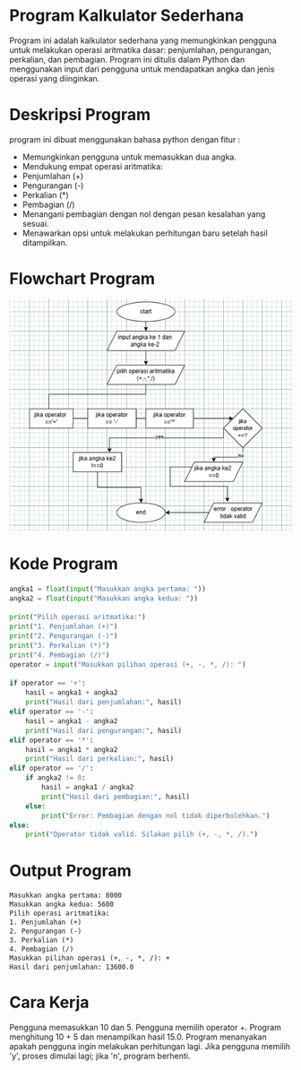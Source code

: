 # Program Kalkulator Sederhana 
Program ini adalah kalkulator sederhana yang memungkinkan pengguna untuk melakukan operasi 
aritmatika dasar: penjumlahan, pengurangan, perkalian, dan pembagian. Program ini ditulis dalam Python 
dan menggunakan input dari pengguna untuk mendapatkan angka dan jenis operasi yang diinginkan.

# Deskripsi Program
program ini dibuat menggunakan bahasa python dengan fitur : 

- Memungkinkan pengguna untuk memasukkan dua angka.
- Mendukung empat operasi aritmatika:
- Penjumlahan (+)
- Pengurangan (-)
- Perkalian (*)
- Pembagian (/)
- Menangani pembagian dengan nol dengan pesan kesalahan yang sesuai.
- Menawarkan opsi untuk melakukan perhitungan baru setelah hasil ditampilkan.

# Flowchart Program 
![Flowchart](https://github.com/vivitnh23/Lab2py/blob/main/flowchartkalkulator.png?raw=true)

  # Kode Program
```python
angka1 = float(input("Masukkan angka pertama: "))
angka2 = float(input("Masukkan angka kedua: "))

print("Pilih operasi aritmatika:")
print("1. Penjumlahan (+)")
print("2. Pengurangan (-)")
print("3. Perkalian (*)")
print("4. Pembagian (/)")
operator = input("Masukkan pilihan operasi (+, -, *, /): ")

if operator == '+':
    hasil = angka1 + angka2
    print("Hasil dari penjumlahan:", hasil)
elif operator == '-':
    hasil = angka1 - angka2
    print("Hasil dari pengurangan:", hasil)
elif operator == '*':
    hasil = angka1 * angka2
    print("Hasil dari perkalian:", hasil)
elif operator == '/':
    if angka2 != 0:
        hasil = angka1 / angka2
        print("Hasil dari pembagian:", hasil)
    else:
        print("Error: Pembagian dengan nol tidak diperbolehkan.")
else:
    print("Operator tidak valid. Silakan pilih (+, -, *, /).")
```
# Output Program
````
Masukkan angka pertama: 8000
Masukkan angka kedua: 5600
Pilih operasi aritmatika:
1. Penjumlahan (+)
2. Pengurangan (-)
3. Perkalian (*)
4. Pembagian (/)
Masukkan pilihan operasi (+, -, *, /): +
Hasil dari penjumlahan: 13600.0
````
# Cara Kerja
Pengguna memasukkan 10 dan 5.
Pengguna memilih operator +.
Program menghitung 10 + 5 dan menampilkan hasil 15.0.
Program menanyakan apakah pengguna ingin melakukan perhitungan lagi.
Jika pengguna memilih 'y', proses dimulai lagi; jika 'n', program berhenti.
````



